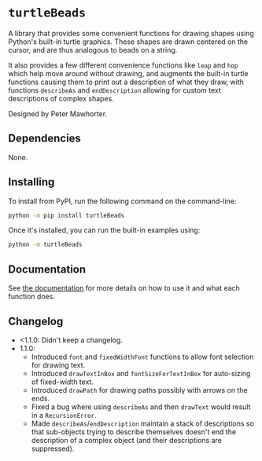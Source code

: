 # `turtleBeads`

A library that provides some convenient functions for drawing shapes
using Python's built-in turtle graphics. These shapes are drawn centered
on the cursor, and are thus analogous to beads on a string.

It also provides a few different convenience functions like `leap` and
`hop` which help move around without drawing, and augments the built-in
turtle functions causing them to print out a description of what they
draw, with functions `describeAs` and `endDescription` allowing for
custom text descriptions of complex shapes.

Designed by Peter Mawhorter.


## Dependencies

None.


## Installing

To install from PyPI, run the following command on the command-line:

```sh
python -m pip install turtleBeads
```

Once it's installed, you can run the built-in examples using:

```sh
python -m turtleBeads
```

## Documentation

See [the
documentation](https://cs.wellesley.edu/~pmwh/turtleBeads/docs/turtleBeads)
for more details on how to use it and what each function does.

## Changelog

- <1.1.0: Didn't keep a changelog.
- 1.1.0:
    * Introduced `font` and `fixedWidthFont` functions to allow font
      selection for drawing text.
    * Introduced `drawTextInBox` and `fontSizeForTextInBox` for
      auto-sizing of fixed-width text.
    * Introduced `drawPath` for drawing paths possibly with arrows on the
      ends.
    * Fixed a bug where using `describeAs` and then `drawText` would
      result in a `RecursionError`. 
    * Made `describeAs`/`endDescription` maintain a stack of descriptions
      so that sub-objects trying to describe themselves doesn't end the
      description of a complex object (and their descriptions are
      suppressed).
